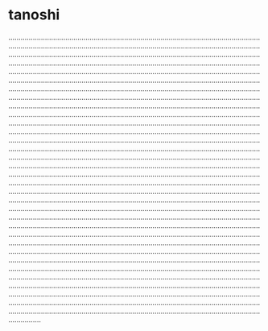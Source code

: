 # tanoshi

............................................................................................................................................................................................................................................................................................................................................................................................................................................................................................................................................................................................................................................................................................................................................................................................................................................................................................................................................................................................................................................................................................................................................................................................................................................................................................................................................................................................................................................................................................................................................................................................................................................................................................................................................................................................................................................................................................................................................................................................................................................................................................................................................................................................................................................................................................................................................................................................................................................................................................................................................................................................................................................................................................................................................................................................................................................................................................................................................................................................................................................................................................................................................................................................................................................................................................................................................................................................................................................................................................................................................................................................................................................................................................................................................................................................................................................................................................................................................................................................................................................................................................................................................................................................................................................................................